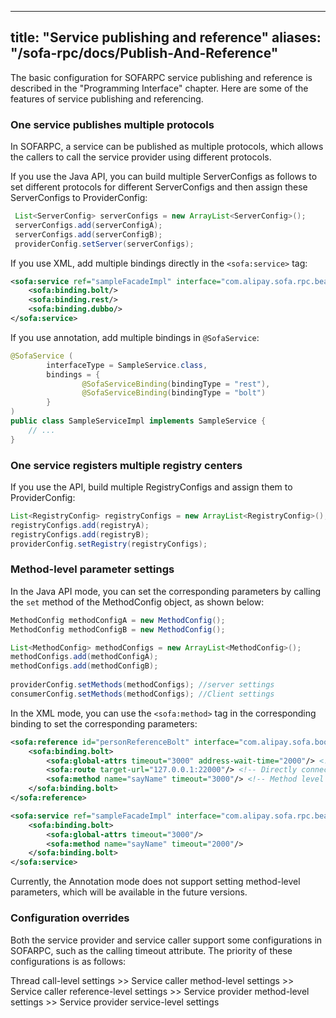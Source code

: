 
---

title: "Service publishing and reference"
aliases: "/sofa-rpc/docs/Publish-And-Reference"
---

The basic configuration for SOFARPC service publishing and reference is described in the "Programming Interface" chapter. Here are some of the features of service publishing and referencing.

### One service publishes multiple protocols

In SOFARPC, a service can be published as multiple protocols, which allows the callers to call the service provider using different protocols.

If you use the Java API, you can build multiple ServerConfigs as follows to set different protocols for different ServerConfigs and then assign these ServerConfigs to ProviderConfig:

```java
 List<ServerConfig> serverConfigs = new ArrayList<ServerConfig>();
 serverConfigs.add(serverConfigA);
 serverConfigs.add(serverConfigB);
 providerConfig.setServer(serverConfigs);
```

If you use XML, add multiple bindings directly in the `<sofa:service>` tag:

```xml
<sofa:service ref="sampleFacadeImpl" interface="com.alipay.sofa.rpc.bean.SampleFacade">
    <sofa:binding.bolt/>
    <sofa:binding.rest/>
    <sofa:binding.dubbo/>
</sofa:service>
```

If you use annotation, add multiple bindings in `@SofaService`:

```java
@SofaService (
        interfaceType = SampleService.class,
        bindings = {
                @SofaServiceBinding(bindingType = "rest"),
                @SofaServiceBinding(bindingType = "bolt")
        }
)
public class SampleServiceImpl implements SampleService {
    // ...
}
```

### One service registers multiple registry centers

If you use the API, build multiple RegistryConfigs and assign them to ProviderConfig:

```java
List<RegistryConfig> registryConfigs = new ArrayList<RegistryConfig>();
registryConfigs.add(registryA);
registryConfigs.add(registryB);
providerConfig.setRegistry(registryConfigs);
```

### Method-level parameter settings

In the Java API mode, you can set the corresponding parameters by calling the `set` method of the MethodConfig object, as shown below:

```java
MethodConfig methodConfigA = new MethodConfig();
MethodConfig methodConfigB = new MethodConfig();

List<MethodConfig> methodConfigs = new ArrayList<MethodConfig>();
methodConfigs.add(methodConfigA);
methodConfigs.add(methodConfigB);
        
providerConfig.setMethods(methodConfigs); //server settings
consumerConfig.setMethods(methodConfigs); //Client settings
```

In the XML mode, you can use the `<sofa:method>` tag in the corresponding binding to set the corresponding parameters:

```xml
<sofa:reference id="personReferenceBolt" interface="com.alipay.sofa.boot.examples.demo.rpc.bean.PersonService">
    <sofa:binding.bolt>
        <sofa:global-attrs timeout="3000" address-wait-time="2000"/> <!-- Call timeout; address wait time. -->
        <sofa:route target-url="127.0.0.1:22000"/> <!-- Directly connected address -->
        <sofa:method name="sayName" timeout="3000"/> <!-- Method level configuration -->
    </sofa:binding.bolt>
</sofa:reference>

<sofa:service ref="sampleFacadeImpl" interface="com.alipay.sofa.rpc.bean.SampleFacade">
    <sofa:binding.bolt>
        <sofa:global-attrs timeout="3000"/>
        <sofa:method name="sayName" timeout="2000"/>
    </sofa:binding.bolt>
</sofa:service>
```

Currently, the Annotation mode does not support setting method-level parameters, which will be available in the future versions.

### Configuration overrides

Both the service provider and service caller support some configurations in SOFARPC, such as the calling timeout attribute. The priority of these configurations is as follows:

Thread call-level settings >> Service caller method-level settings >> Service caller reference-level settings >> Service provider method-level settings >> Service provider service-level settings
